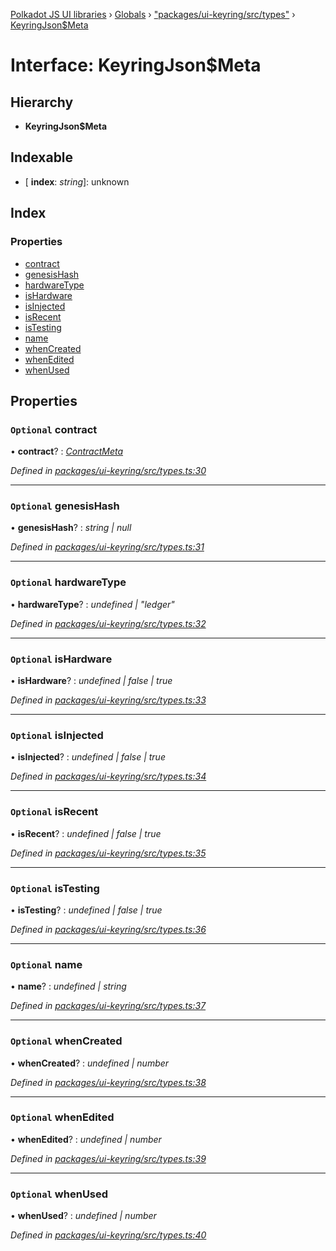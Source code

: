 [Polkadot JS UI libraries](../README.md) › [Globals](../globals.md) › ["packages/ui-keyring/src/types"](../modules/_packages_ui_keyring_src_types_.md) › [KeyringJson$Meta](_packages_ui_keyring_src_types_.keyringjson_meta.md)

# Interface: KeyringJson$Meta

## Hierarchy

* **KeyringJson$Meta**

## Indexable

* \[ **index**: *string*\]: unknown

## Index

### Properties

* [contract](_packages_ui_keyring_src_types_.keyringjson_meta.md#optional-contract)
* [genesisHash](_packages_ui_keyring_src_types_.keyringjson_meta.md#optional-genesishash)
* [hardwareType](_packages_ui_keyring_src_types_.keyringjson_meta.md#optional-hardwaretype)
* [isHardware](_packages_ui_keyring_src_types_.keyringjson_meta.md#optional-ishardware)
* [isInjected](_packages_ui_keyring_src_types_.keyringjson_meta.md#optional-isinjected)
* [isRecent](_packages_ui_keyring_src_types_.keyringjson_meta.md#optional-isrecent)
* [isTesting](_packages_ui_keyring_src_types_.keyringjson_meta.md#optional-istesting)
* [name](_packages_ui_keyring_src_types_.keyringjson_meta.md#optional-name)
* [whenCreated](_packages_ui_keyring_src_types_.keyringjson_meta.md#optional-whencreated)
* [whenEdited](_packages_ui_keyring_src_types_.keyringjson_meta.md#optional-whenedited)
* [whenUsed](_packages_ui_keyring_src_types_.keyringjson_meta.md#optional-whenused)

## Properties

### `Optional` contract

• **contract**? : *[ContractMeta](_packages_ui_keyring_src_types_.contractmeta.md)*

*Defined in [packages/ui-keyring/src/types.ts:30](https://github.com/polkadot-js/ui/blob/a3ab735/packages/ui-keyring/src/types.ts#L30)*

___

### `Optional` genesisHash

• **genesisHash**? : *string | null*

*Defined in [packages/ui-keyring/src/types.ts:31](https://github.com/polkadot-js/ui/blob/a3ab735/packages/ui-keyring/src/types.ts#L31)*

___

### `Optional` hardwareType

• **hardwareType**? : *undefined | "ledger"*

*Defined in [packages/ui-keyring/src/types.ts:32](https://github.com/polkadot-js/ui/blob/a3ab735/packages/ui-keyring/src/types.ts#L32)*

___

### `Optional` isHardware

• **isHardware**? : *undefined | false | true*

*Defined in [packages/ui-keyring/src/types.ts:33](https://github.com/polkadot-js/ui/blob/a3ab735/packages/ui-keyring/src/types.ts#L33)*

___

### `Optional` isInjected

• **isInjected**? : *undefined | false | true*

*Defined in [packages/ui-keyring/src/types.ts:34](https://github.com/polkadot-js/ui/blob/a3ab735/packages/ui-keyring/src/types.ts#L34)*

___

### `Optional` isRecent

• **isRecent**? : *undefined | false | true*

*Defined in [packages/ui-keyring/src/types.ts:35](https://github.com/polkadot-js/ui/blob/a3ab735/packages/ui-keyring/src/types.ts#L35)*

___

### `Optional` isTesting

• **isTesting**? : *undefined | false | true*

*Defined in [packages/ui-keyring/src/types.ts:36](https://github.com/polkadot-js/ui/blob/a3ab735/packages/ui-keyring/src/types.ts#L36)*

___

### `Optional` name

• **name**? : *undefined | string*

*Defined in [packages/ui-keyring/src/types.ts:37](https://github.com/polkadot-js/ui/blob/a3ab735/packages/ui-keyring/src/types.ts#L37)*

___

### `Optional` whenCreated

• **whenCreated**? : *undefined | number*

*Defined in [packages/ui-keyring/src/types.ts:38](https://github.com/polkadot-js/ui/blob/a3ab735/packages/ui-keyring/src/types.ts#L38)*

___

### `Optional` whenEdited

• **whenEdited**? : *undefined | number*

*Defined in [packages/ui-keyring/src/types.ts:39](https://github.com/polkadot-js/ui/blob/a3ab735/packages/ui-keyring/src/types.ts#L39)*

___

### `Optional` whenUsed

• **whenUsed**? : *undefined | number*

*Defined in [packages/ui-keyring/src/types.ts:40](https://github.com/polkadot-js/ui/blob/a3ab735/packages/ui-keyring/src/types.ts#L40)*
